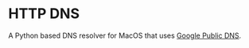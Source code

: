 # HTTP DNS

A Python based DNS resolver for MacOS that uses [Google Public DNS](https://dns.google.com).
